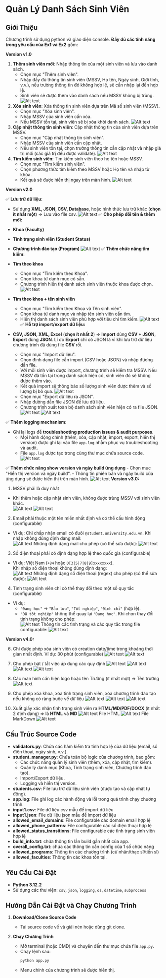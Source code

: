 <!-- 1. Chương trình sử dụng ngôn ngữ C++ và giao diện console. 
Khi mới khởi động chương trình
![Alt text](Demo/pic1.png)
Chức năng thêm thông tin sinh viên mới
![Alt text](Demo/pic2.png)
Chức năng cập nhật thông tin cho sinh viên
![Alt text](Demo/pic3.png)
Chức năng tìm kiếm sinh viên 
![Alt text](Demo/pic4.png)
Chức năng hiển thị danh sách sinh viên
![Alt text](Demo/pic5.png)
Chức năng xóa sinh viên khỏi danh sách
![Alt text](Demo/pic6.png)
1. Cấu trúc chương trình: 
- Chương trình áp dụng **singleton pattern**, với class **studentManager** có một và chỉ một instance để quản lí các sinh viên và thực hiện các thao tác chính của chương trình.
- Trong file **main.cpp** thực hiện tạo một menu hướng dẫn cho người dùng trong console.
- Trong file **student.h** định nghĩa một struct là student, dùng để đại diện cho các thông tin của một sinh viên.
- Trong file **student.cpp** implement hàm display() dùng để in thông tin của một sinh viên.
- Trong file **student_manger.h** định nghĩa một class studentManger, class này quản lí các thao tác của chương trình và chứa 1 trường dữ liệu static là students, dùng để lưu trữ thông tin của các student trong chương trình.
- Trong file **student_manager.cpp** implement các phương thức (method) của class studentManager trong file student_manager.h, đồng thời implement 1 số hàm phụ.
1. Nếu chưa cài đặt compiler cho C++, vui lòng đọc tài liệu ở đường dẫn sau: https://code.visualstudio.com/docs/languages/cpp 
2. Để compile code, cần mở terminal tại đường dẫn nơi thư mục main.cpp và chạy câu lệnh sau: "g++ *.cpp"
3. Để chạy chương trình, tiếp tục gõ: ".\a" -->
# Quản Lý Danh Sách Sinh Viên

## Giới Thiệu
Chương trình sử dụng python và giao diện console. **Đầy đủ các tính năng trong yêu cầu của Ex1 và Ex2** gồm: 

**Version v1.0**
1. **Thêm sinh viên mới**: Nhập thông tin của một sinh viên và lưu vào danh sách.
   - Chọn mục "Thêm sinh viên".
   - Nhập đầy đủ thông tin sinh viên (MSSV, Họ tên, Ngày sinh, Giới tính, v.v.), nếu trường thông tin đó không hợp lệ, sẽ cần nhập lại đến hợp lệ.
   - Sinh viên sẽ được thêm vào danh sách nếu MSSV không bị trùng.
   ![Alt text](screenshots/pic1.png)
2. **Xóa sinh viên**: Xóa thông tin sinh viên dựa trên Mã số sinh viên (MSSV).
   - Chọn mục "Xóa sinh viên".
   - Nhập MSSV của sinh viên cần xóa.
   - Nếu MSSV tồn tại, sinh viên sẽ bị xóa khỏi danh sách.
   ![Alt text](screenshots/pic2.png)
3. **Cập nhật thông tin sinh viên**: Cập nhật thông tin của sinh viên dựa trên MSSV.
   - Chọn mục "Cập nhật thông tin sinh viên".
   - Nhập MSSV của sinh viên cần cập nhật.
   - Nếu sinh viên tồn tại, chọn trường thông tin cần cập nhật và nhập giá trị mới (các giá trị đều được validate).
   ![Alt text](screenshots/pic3.png)
4. **Tìm kiếm sinh viên**: Tìm kiếm sinh viên theo họ tên hoặc MSSV.
   - Chọn mục "Tìm kiếm sinh viên".
   - Chọn phương thức tìm kiếm theo MSSV hoặc Họ tên và nhập từ khóa.
   - Kết quả sẽ được hiển thị ngay trên màn hình.
   ![Alt text](screenshots/pic4.png)

**Version v2.0**

✅ **Lưu trữ dữ liệu:**

- Sử dụng **XML, JSON, CSV, Database**, hoặc hình thức lưu trữ khác (**chọn ít nhất một**) => Lưu vào file csv.
![Alt text](screenshots/pic15.png)
✅ **Cho phép đổi tên & thêm mới:**

- **Khoa (Faculty)**
- **Tình trạng sinh viên (Student Status)**
- **Chương trình đào tạo (Program)**
![Alt text](screenshots/pic16.png)
✅ **Thêm chức năng tìm kiếm:**

- **Tìm theo khoa**
   - Chọn mục "Tìm kiếm theo Khoa".
   - Chọn khoa từ danh mục có sẵn.
   - Chương trình hiển thị danh sách sinh viên thuộc khoa được chọn.
   ![Alt text](screenshots/pic5.png)
- **Tìm theo khoa + tên sinh viên**
   - Chọn mục "Tìm kiếm theo Khoa và Tên sinh viên".
   - Chọn khoa từ danh mục và nhập tên sinh viên cần tìm.
   - Hiển thị danh sách sinh viên phù hợp với tiêu chí tìm kiếm.
   ![Alt text](screenshots/pic6.png)
✅ **Hỗ trợ import/export dữ liệu:**

- **CSV, JSON, XML, Excel** (**chọn ít nhất 2**)
=> **Import** dùng **CSV + JSON**, **Export** dùng **JSON**. Lí do **Export** chỉ có JSON là vì khi lưu trữ dữ liệu chương trình đã dùng file **CSV** rồi.
   - Chọn mục "Import dữ liệu".
   - Chọn định dạng file cần import (CSV hoặc JSON) và nhập đường dẫn file.
   - Với mỗi sinh viên được import, chương trình sẽ kiểm tra MSSV. Nếu MSSV đã tồn tại trong danh sách hiện có, sinh viên đó sẽ không được thêm vào.
   - Kết quả import sẽ thông báo số lượng sinh viên được thêm và số lượng bị bỏ qua.
   ![Alt text](screenshots/pic8.png)
   - Chọn mục "Export dữ liệu ra JSON".
   - Nhập đường dẫn file JSON để lưu dữ liệu.
   - Chương trình xuất toàn bộ danh sách sinh viên hiện có ra file JSON.
   ![Alt text](screenshots/pic9.png)
   ![Alt text](screenshots/pic10.png)

✅ **Thêm logging mechanism:**

- Ghi lại logs để **troubleshooting production issues & audit purposes**.
    - Mọi hành động chính (thêm, xóa, cập nhật, import, export, hiển thị version) được ghi lại vào file `app.log` nhằm phục vụ troubleshooting và audit.
    - File `app.log` được tạo trong cùng thư mục chứa source code.  
    ![Alt text](screenshots/pic12.png)

✅ **Thêm chức năng show version và ngày build ứng dụng**
    - Chọn mục "Hiển thị version và ngày build".
    - Thông tin phiên bản và ngày build của ứng dụng sẽ được hiển thị trên màn hình.
    ![Alt text](screenshots/pic11.png)
**Version v3.0:** 
1.  MSSV phải là duy nhất  
   - Khi thêm hoặc cập nhật sinh viên, không được trùng MSSV với sinh viên khác.  
![Alt text](screenshots/pic15.png)
![Alt text](screenshots/pic18.png)
2.  Email phải thuộc một tên miền nhất định và có thể cấu hình động (configurable) 
   - Ví dụ: Chỉ chấp nhận email có đuôi `@student.university.edu.vn`.
Khi nhập không đúng định dạng mail:  
![Alt text](screenshots/pic19.png)
Những định dạng mail cho phép (có thể sửa được):
![Alt text](screenshots/pic20.png)
3.  Số điện thoại phải có định dạng hợp lệ theo quốc gia (configurable) 
   - Ví dụ: Việt Nam (`+84` hoặc `0[3|5|7|8|9]xxxxxxxx`).  	
Khi nhập số điện thoại không đúng định dạng:	 
![Alt text](screenshots/pic21.png)
Những định dạng số điện thoại (regex) cho phép (có thể sửa được):
![Alt text](screenshots/pic22.png)
4.  Tình trạng sinh viên chỉ có thể thay đổi theo một số quy tắc (configurable)
   - Ví dụ:  
     - `"Đang học"` → `"Bảo lưu"`, `"Tốt nghiệp"`, `"Đình chỉ"` (hợp lệ).  
     - `"Đã tốt nghiệp"` không thể quay lại `"Đang học"`.
Khi chọn thay đổi tình trạng không cho phép:	 
![Alt text](screenshots/pic24.png)
Thông tin các tình trạng và các quy tắc trong file configurable:
![Alt text](screenshots/pic23.png)

**Version v4.0:**

06. Chỉ được phép xóa sinh viên có creation date/time trong khoảng thời gian nhất định. Ví dụ: 30 phút (configurable) 
![Alt text](screenshots/pic25.png)
![Alt text](screenshots/pic26.png)
07. Cho phép bật / tắt việc áp dụng các quy định 
![Alt text](screenshots/pic35.png)
![Alt text](screenshots/pic36.png)
![Alt text](screenshots/pic37.png)
![Alt text](screenshots/pic34.png)
08. Các màn hình cần hiện logo hoặc tên Trường (ít nhất một) => Tên trường
![Alt text](screenshots/pic27.png)

09. Cho phép xóa khoa, xóa tình trạng sinh viên, xóa chương trình đào tạo nếu không có ràng buộc về dữ liệu 
![Alt text](screenshots/pic32.png)
![Alt text](screenshots/pic31.png)
![Alt text](screenshots/pic33.png)
10. Xuất giấy xác nhận tình trạng sinh viên ra **HTML/MD/PDF/DOCX** (ít nhất 2 định dạng) => là **HTML** và **MD**
![Alt text](screenshots/pic28.png)
File HTML
![Alt text](screenshots/pic29.png)
File MarkDown
![Alt text](screenshots/pic30.png)
## Cấu Trúc Source Code
- **validators.py**: Chứa các hàm kiểm tra tính hợp lệ của dữ liệu (email, số điện thoại, ngày sinh, v.v.).
- **student_manager.py**: Chứa toàn bộ logic của chương trình, bao gồm:
  - Các chức năng quản lý sinh viên (thêm, xóa, cập nhật, tìm kiếm).
  - Quản lý danh mục (Khoa, Tình trạng sinh viên, Chương trình đào tạo).
  - Import/Export dữ liệu.
  - Logging và hiển thị version.
- **students.csv**: File lưu trữ dữ liệu sinh viên (được tạo và cập nhật tự động).
- **app.log**: File ghi log các hành động và lỗi trong quá trình chạy chương trình.
- **input1.csv**: File dữ liệu csv mẫu để import dữ liệu
- **input1.json**: File dữ liệu json mẫu để import dữ liệu
- **allowed_email_domains**: File configurable các domain email hợp lệ
- **allowed_phone_patterns**: File configurable các số điện thoại hợp lệ
- **allowed_status_transitions**: File configurable các tình trạng sinh viên hợp lệ
- **build_info.txt**: chứa thông tin lần build gần nhất của app.
- **overall_config.txt**: chứa các thông tin cần config của 1 số chức năng
- **allowed_programs**: Thông tin các chương trình (cử nhân/thạc sĩ/tiến sĩ)
- **allowed_faculties**: Thông tin các khoa tồn tại.

## Yêu Cầu Cài Đặt
- **Python 3.12.2**  
- Sử dụng các thư viện: `csv`, `json`, `logging`, `os`, `datetime`, `subprocess`

## Hướng Dẫn Cài Đặt và Chạy Chương Trình

1. **Download/Clone Source Code**
   - Tải source code về và giải nén hoặc dùng git clone.

2. **Chạy Chương Trình**
   - Mở terminal (hoặc CMD) và chuyển đến thư mục chứa file `app.py`.
   - Chạy lệnh sau:
     ```bash
     python app.py
     ```
   - Menu chính của chương trình sẽ được hiển thị.
